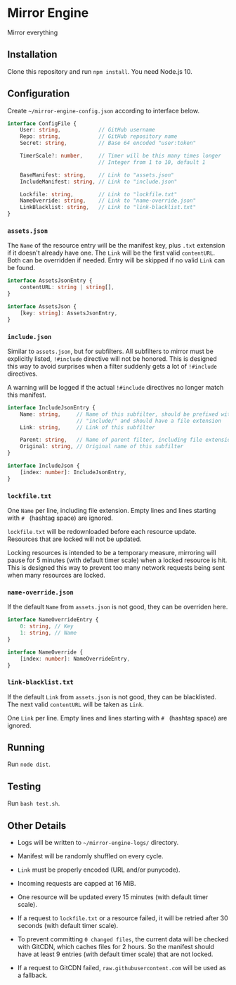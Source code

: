 # Mirror Engine

Mirror everything

## Installation

Clone this repository and run `npm install`. You need Node.js 10.

## Configuration

Create `~/mirror-engine-config.json` according to interface below.

```TypeScript
interface ConfigFile {
    User: string,            // GitHub username
    Repo: string,            // GitHub repository name
    Secret: string,          // Base 64 encoded "user:token"

    TimerScale?: number,     // Timer will be this many times longer
                             // Integer from 1 to 10, default 1

    BaseManifest: string,    // Link to "assets.json"
    IncludeManifest: string, // Link to "include.json"

    Lockfile: string,        // Link to "lockfile.txt"
    NameOverride: string,    // Link to "name-override.json"
    LinkBlacklist: string,   // Link to "link-blacklist.txt"
}
```

### `assets.json`

The `Name` of the resource entry will be the manifest key, plus `.txt`
extension if it doesn't already have one. The `Link` will be the first valid
`contentURL`. Both can be overridden if needed. Entry will be skipped if no
valid `Link` can be found.

```TypeScript
interface AssetsJsonEntry {
    contentURL: string | string[],
}

interface AssetsJson {
    [key: string]: AssetsJsonEntry,
}
```

### `include.json`

Similar to `assets.json`, but for subfilters. All subfilters to mirror must be
explicitly listed, `!#include` directive will not be honored. This is designed
this way to avoid surprises when a filter suddenly gets a lot of `!#include`
directives.

A warning will be logged if the actual `!#include` directives no longer match
this manifest.

```TypeScript
interface IncludeJsonEntry {
    Name: string,     // Name of this subfilter, should be prefixed with
                      // "include/" and should have a file extension
    Link: string,     // Link of this subfilter

    Parent: string,   // Name of parent filter, including file extension
    Original: string, // Original name of this subfilter
}

interface IncludeJson {
    [index: number]: IncludeJsonEntry,
}
```

### `lockfile.txt`

One `Name` per line, including file extension. Empty lines and lines starting
with `# ` (hashtag space) are ignored.

`lockfile.txt` will be redownloaded before each resource update. Resources that
are locked will not be updated.

Locking resources is intended to be a temporary measure, mirroring will pause
for 5 minutes (with default timer scale) when a locked resource is hit. This is
designed this way to prevent too many network requests being sent when many
resources are locked.

### `name-override.json`

If the default `Name` from `assets.json` is not good, they can be overriden
here.

```TypeScript
interface NameOverrideEntry {
    0: string, // Key
    1: string, // Name
}

interface NameOverride {
    [index: number]: NameOverrideEntry,
}
```

### `link-blacklist.txt`

If the default `Link` from `assets.json` is not good, they can be blacklisted.
The next valid `contentURL` will be taken as `Link`.

One `Link` per line. Empty lines and lines starting with `# ` (hashtag space)
are ignored.

## Running

Run `node dist`.

## Testing

Run `bash test.sh`.

## Other Details

- Logs will be written to `~/mirror-engine-logs/` directory.

- Manifest will be randomly shuffled on every cycle.

- `Link` must be properly encoded (URL and/or punycode).

- Incoming requests are capped at 16 MiB.

- One resource will be updated every 15 minutes (with default timer scale).

- If a request to `lockfile.txt` or a resource failed, it will be retried after
  30 seconds (with default timer scale).

- To prevent committing `0 changed files`, the current data will be checked
  with GitCDN, which caches files for 2 hours. So the manifest should have at
  least 9 entries (with default timer scale) that are not locked.

- If a request to GitCDN failed, `raw.githubusercontent.com` will be used as a
  fallback.
